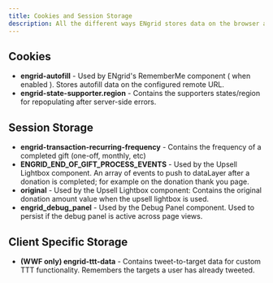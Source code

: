```yaml
---
title: Cookies and Session Storage
description: All the different ways ENgrid stores data on the browser and how to access it.
---
```


## Cookies

- **engrid-autofill** - Used by ENgrid's RememberMe component ( when enabled ). Stores autofill data on the configured remote URL.
- **engrid-state-supporter.region** - Contains the supporters states/region for repopulating after server-side errors.

## Session Storage

- **engrid-transaction-recurring-frequency** - Contains the frequency of a completed gift (one-off, monthly, etc)
- **ENGRID_END_OF_GIFT_PROCESS_EVENTS** - Used by the Upsell Lightbox component. An array of events to push to dataLayer after a donation is completed; for example on the donation thank you page.
- **original** - Used by the Upsell Lightbox component: Contains the original donation amount value when the upsell lightbox is used.
- **engrid_debug_panel** - Used by the Debug Panel component. Used to persist if the debug panel is active across page views.

## Client Specific Storage

- **(WWF only) engrid-ttt-data** - Contains tweet-to-target data for custom TTT functionality. Remembers the targets a user has already tweeted.
